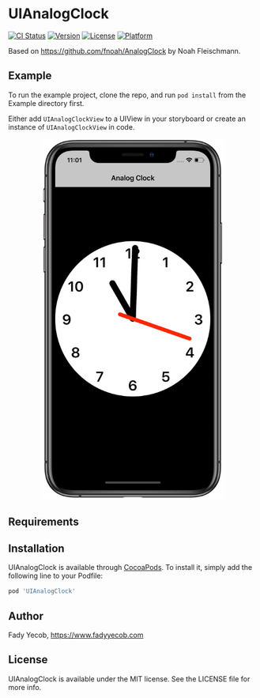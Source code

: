 # UIAnalogClock

[![CI Status](https://img.shields.io/travis/fadyyecob/UIAnalogClock.svg?style=flat)](https://travis-ci.org/fadyyecob/UIAnalogClock)
[![Version](https://img.shields.io/cocoapods/v/UIAnalogClock.svg?style=flat)](https://cocoapods.org/pods/UIAnalogClock)
[![License](https://img.shields.io/cocoapods/l/UIAnalogClock.svg?style=flat)](https://cocoapods.org/pods/UIAnalogClock)
[![Platform](https://img.shields.io/cocoapods/p/UIAnalogClock.svg?style=flat)](https://cocoapods.org/pods/UIAnalogClock)

Based on https://github.com/fnoah/AnalogClock by Noah Fleischmann.

## Example

To run the example project, clone the repo, and run `pod install` from the Example directory first.

Either add  `UIAnalogClockView`  to a UIView in your storyboard or create an instance of `UIAnalogClockView` in code. 

<p align="center"><img src ="UIAnalogClock/Assets/screenshot.png" width="370px"/></p>

## Requirements

## Installation

UIAnalogClock is available through [CocoaPods](https://cocoapods.org). To install
it, simply add the following line to your Podfile:

```ruby
pod 'UIAnalogClock'
```

## Author

Fady Yecob, https://www.fadyyecob.com

## License

UIAnalogClock is available under the MIT license. See the LICENSE file for more info.
